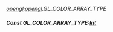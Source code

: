 _[opengl](../../modules/opengl/opengl-module.md):[opengl](../../modules/opengl/opengl-module.md).GL\_COLOR\_ARRAY\_TYPE_
##### Const GL\_COLOR\_ARRAY\_TYPE:[Int](../../modules/wonkey/wonkey-types-int.md)
